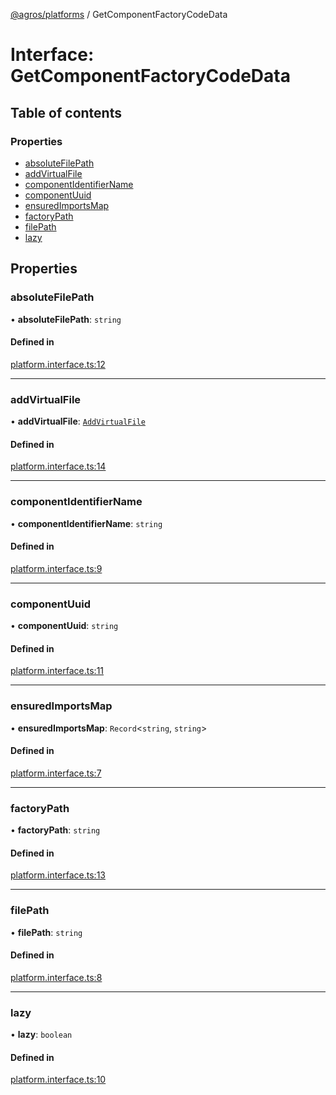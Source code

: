 [@agros/platforms](../index.md) / GetComponentFactoryCodeData

# Interface: GetComponentFactoryCodeData

## Table of contents

### Properties

- [absoluteFilePath](GetComponentFactoryCodeData.md#absolutefilepath)
- [addVirtualFile](GetComponentFactoryCodeData.md#addvirtualfile)
- [componentIdentifierName](GetComponentFactoryCodeData.md#componentidentifiername)
- [componentUuid](GetComponentFactoryCodeData.md#componentuuid)
- [ensuredImportsMap](GetComponentFactoryCodeData.md#ensuredimportsmap)
- [factoryPath](GetComponentFactoryCodeData.md#factorypath)
- [filePath](GetComponentFactoryCodeData.md#filepath)
- [lazy](GetComponentFactoryCodeData.md#lazy)

## Properties

### <a id="absolutefilepath" name="absolutefilepath"></a> absoluteFilePath

• **absoluteFilePath**: `string`

#### Defined in

[platform.interface.ts:12](https://github.com/agrosjs/agros/blob/f31aa82/packages/agros-platforms/src/platform.interface.ts#L12)

___

### <a id="addvirtualfile" name="addvirtualfile"></a> addVirtualFile

• **addVirtualFile**: [`AddVirtualFile`](../index.md#addvirtualfile)

#### Defined in

[platform.interface.ts:14](https://github.com/agrosjs/agros/blob/f31aa82/packages/agros-platforms/src/platform.interface.ts#L14)

___

### <a id="componentidentifiername" name="componentidentifiername"></a> componentIdentifierName

• **componentIdentifierName**: `string`

#### Defined in

[platform.interface.ts:9](https://github.com/agrosjs/agros/blob/f31aa82/packages/agros-platforms/src/platform.interface.ts#L9)

___

### <a id="componentuuid" name="componentuuid"></a> componentUuid

• **componentUuid**: `string`

#### Defined in

[platform.interface.ts:11](https://github.com/agrosjs/agros/blob/f31aa82/packages/agros-platforms/src/platform.interface.ts#L11)

___

### <a id="ensuredimportsmap" name="ensuredimportsmap"></a> ensuredImportsMap

• **ensuredImportsMap**: `Record`<`string`, `string`\>

#### Defined in

[platform.interface.ts:7](https://github.com/agrosjs/agros/blob/f31aa82/packages/agros-platforms/src/platform.interface.ts#L7)

___

### <a id="factorypath" name="factorypath"></a> factoryPath

• **factoryPath**: `string`

#### Defined in

[platform.interface.ts:13](https://github.com/agrosjs/agros/blob/f31aa82/packages/agros-platforms/src/platform.interface.ts#L13)

___

### <a id="filepath" name="filepath"></a> filePath

• **filePath**: `string`

#### Defined in

[platform.interface.ts:8](https://github.com/agrosjs/agros/blob/f31aa82/packages/agros-platforms/src/platform.interface.ts#L8)

___

### <a id="lazy" name="lazy"></a> lazy

• **lazy**: `boolean`

#### Defined in

[platform.interface.ts:10](https://github.com/agrosjs/agros/blob/f31aa82/packages/agros-platforms/src/platform.interface.ts#L10)
